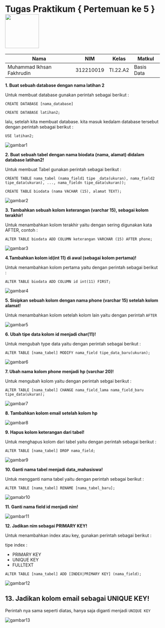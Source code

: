 # Tugas Praktikum { Pertemuan ke 5 } <img src=https://qph.fs.quoracdn.net/main-qimg-648763cc041459725b62108f4fdf5b91 width="110px" >
|**Nama**|**NIM**|**Kelas**|**Matkul**|
|----|---|-----|------|
|Muhammad Ikhsan Fakhrudin|312210019|TI.22.A2|Basis Data|

**1. Buat sebuah database dengan nama latihan 2**

Untuk membuat database gunakan perintah sebagai berikut :

`CREATE DATABASE [nama_database]`

`CREATE DATABASE latihan2;`

lalu, setelah kita membuat database. kita masuk kedalam database tersebut dengan perintah sebagai berikut :

`USE latihan2;`

![gambar1](screenshot/ss1.png)

**2. Buat sebuah tabel dengan nama biodata (nama, alamat) didalam database latihan2!**

Untuk membuat Tabel gunakan perintah sebagai berikut :

`CREATE TABLE nama_tabel (nama_field1 tipe _data(ukuran), nama_field2 tipe_data(ukuran), ..., nama_fieldn tipe_data(ukuran));`

`CREATE TABLE biodata (nama VACHAR (15), alamat TEXT);`

![gambar2](screenshot/ss2.png)

**3. Tambahkan sebuah kolom keterangan (varchar 15), sebagai kolom terakhir!**

Untuk menambahkan kolom terakhir yaitu dengan sering digunakan kata AFTER, contoh :

`ALTER TABLE biodata ADD COLUMN keterangan VARCHAR (15) AFTER phone;`

![gambar3](screenshot/ss3.png)

**4.Tambahkan kolom id(int 11) di awal (sebagai kolom pertama)!**

Untuk menambahkan kolom pertama yaitu dengan perintah sebagai berikut :

`ALTER TABLE biodata ADD COLUMN id int(11) FIRST; `

![gambar4](screenshot/ss4.png)

**5. Sisipkan sebuah kolom dengan nama phone (varchar 15) setelah kolom alamat!**

Untuk menambahkan kolom setelah kolom lain yaitu dengan perintah `AFTER`

![gambar5](screenshot/ss5.png)

**6. Ubah tipe data kolom id menjadi char(11)!**

Untuk mengubah type data yaitu dengan perintah sebagai berikut :

`ALTER TABLE [nama_tabel] MODIFY nama_field tipe_data_baru(ukuran);`

![gambar6](screenshot/ss6.png)

**7. Ubah nama kolom phone menjadi hp (varchar 20)!**

Untuk mengubah kolom yaitu dengan perintah sebgai berikut :

`ALTER TABLE [nama_tabel] CHANGE nama_field_lama nama_field_baru tipe_data(ukuran);`

![gambar7](screenshot/ss7.png)

**8. Tambahkan kolom email setelah kolom hp**

![gambar8](screenshot/ss8.png)

**9. Hapus kolom keterangan dari tabel!**

Untuk menghapus kolom dari tabel yaitu dengan perintah sebagai berikut :

`ALTER TABLE [nama_tabel] DROP nama_field;`

![gambar9](screenshot/ss9.png)

**10. Ganti nama tabel menjadi data_mahasiswa!**

Untuk mengganti nama tabel yaitu dengan perintah sebagai berikut :

`ALTER TABLE [nama_tabel] RENAME [nama_tabel_baru];`

![gamabr10](screenshot/ss10.png)

**11. Ganti nama field id menjadi nim!**

![gambar11](screenshot/ss11.png)

**12. Jadikan nim sebagai PRIMARY KEY!**

Untuk menambahkan index atau key, gunakan perintah sebagai berikut :

tipe index :

- PRIMARY KEY
- UNIQUE KEY
- FULLTEXT

`ALTER TABLE [nama_tabel] ADD [INDEX|PRIMARY KEY] (nama_field);`

![gambar12](screenshot/ss12.png)

## 13. Jadikan kolom email sebagai UNIQUE KEY!

Perintah nya sama seperti diatas, hanya saja diganti menjadi `UNIQUE KEY`

![gambar13](screenshot/ss13.png)

